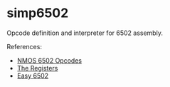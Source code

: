 # simp6502

Opcode definition and interpreter for 6502 assembly.

References:
- [NMOS 6502 Opcodes](http://www.6502.org/tutorials/6502opcodes.html)
- [The Registers](https://web.archive.org/web/20210626024532/http://www.obelisk.me.uk/6502/registers.html)
- [Easy 6502](http://skilldrick.github.io/easy6502)

